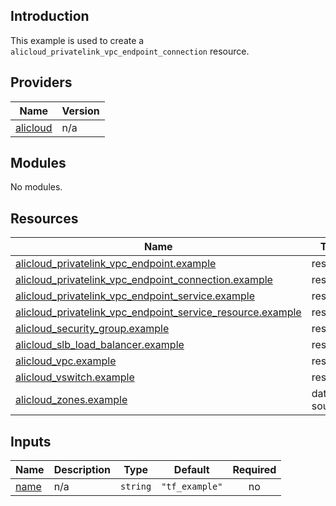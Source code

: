 ## Introduction

This example is used to create a `alicloud_privatelink_vpc_endpoint_connection` resource.

<!-- BEGIN_TF_DOCS -->
## Providers

| Name | Version |
|------|---------|
| <a name="provider_alicloud"></a> [alicloud](#provider\_alicloud) | n/a |

## Modules

No modules.

## Resources

| Name | Type |
|------|------|
| [alicloud_privatelink_vpc_endpoint.example](https://registry.terraform.io/providers/aliyun/alicloud/latest/docs/resources/privatelink_vpc_endpoint) | resource |
| [alicloud_privatelink_vpc_endpoint_connection.example](https://registry.terraform.io/providers/aliyun/alicloud/latest/docs/resources/privatelink_vpc_endpoint_connection) | resource |
| [alicloud_privatelink_vpc_endpoint_service.example](https://registry.terraform.io/providers/aliyun/alicloud/latest/docs/resources/privatelink_vpc_endpoint_service) | resource |
| [alicloud_privatelink_vpc_endpoint_service_resource.example](https://registry.terraform.io/providers/aliyun/alicloud/latest/docs/resources/privatelink_vpc_endpoint_service_resource) | resource |
| [alicloud_security_group.example](https://registry.terraform.io/providers/aliyun/alicloud/latest/docs/resources/security_group) | resource |
| [alicloud_slb_load_balancer.example](https://registry.terraform.io/providers/aliyun/alicloud/latest/docs/resources/slb_load_balancer) | resource |
| [alicloud_vpc.example](https://registry.terraform.io/providers/aliyun/alicloud/latest/docs/resources/vpc) | resource |
| [alicloud_vswitch.example](https://registry.terraform.io/providers/aliyun/alicloud/latest/docs/resources/vswitch) | resource |
| [alicloud_zones.example](https://registry.terraform.io/providers/aliyun/alicloud/latest/docs/data-sources/zones) | data source |

## Inputs

| Name | Description | Type | Default | Required |
|------|-------------|------|---------|:--------:|
| <a name="input_name"></a> [name](#input\_name) | n/a | `string` | `"tf_example"` | no |
<!-- END_TF_DOCS -->    